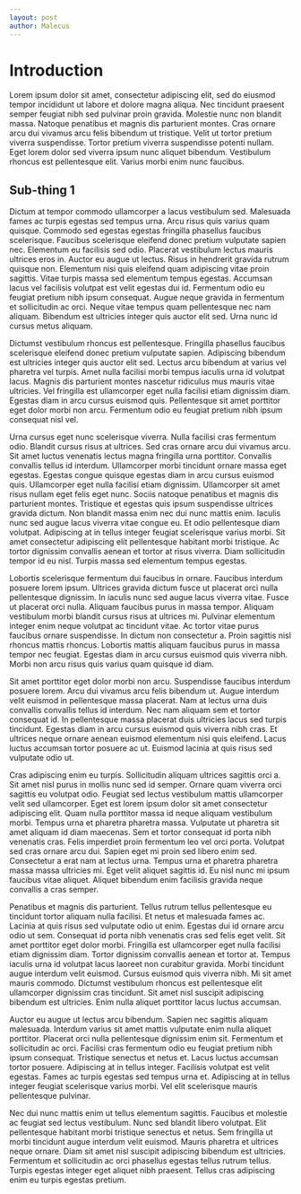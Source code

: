 ```yaml
---
layout: post
author: Malecus
---
```


# Introduction

Lorem ipsum dolor sit amet, consectetur adipiscing elit, sed do eiusmod tempor incididunt ut labore et dolore magna aliqua. Nec tincidunt praesent semper feugiat nibh sed pulvinar proin gravida. Molestie nunc non blandit massa. Natoque penatibus et magnis dis parturient montes. Cras ornare arcu dui vivamus arcu felis bibendum ut tristique. Velit ut tortor pretium viverra suspendisse. Tortor pretium viverra suspendisse potenti nullam. Eget lorem dolor sed viverra ipsum nunc aliquet bibendum. Vestibulum rhoncus est pellentesque elit. Varius morbi enim nunc faucibus.

## Sub-thing 1

Dictum at tempor commodo ullamcorper a lacus vestibulum sed. Malesuada fames ac turpis egestas sed tempus urna. Arcu risus quis varius quam quisque. Commodo sed egestas egestas fringilla phasellus faucibus scelerisque. Faucibus scelerisque eleifend donec pretium vulputate sapien nec. Elementum eu facilisis sed odio. Placerat vestibulum lectus mauris ultrices eros in. Auctor eu augue ut lectus. Risus in hendrerit gravida rutrum quisque non. Elementum nisi quis eleifend quam adipiscing vitae proin sagittis. Vitae turpis massa sed elementum tempus egestas. Accumsan lacus vel facilisis volutpat est velit egestas dui id. Fermentum odio eu feugiat pretium nibh ipsum consequat. Augue neque gravida in fermentum et sollicitudin ac orci. Neque vitae tempus quam pellentesque nec nam aliquam. Bibendum est ultricies integer quis auctor elit sed. Urna nunc id cursus metus aliquam.

Dictumst vestibulum rhoncus est pellentesque. Fringilla phasellus faucibus scelerisque eleifend donec pretium vulputate sapien. Adipiscing bibendum est ultricies integer quis auctor elit sed. Lectus arcu bibendum at varius vel pharetra vel turpis. Amet nulla facilisi morbi tempus iaculis urna id volutpat lacus. Magnis dis parturient montes nascetur ridiculus mus mauris vitae ultricies. Vel fringilla est ullamcorper eget nulla facilisi etiam dignissim diam. Egestas diam in arcu cursus euismod quis. Pellentesque sit amet porttitor eget dolor morbi non arcu. Fermentum odio eu feugiat pretium nibh ipsum consequat nisl vel.

Urna cursus eget nunc scelerisque viverra. Nulla facilisi cras fermentum odio. Blandit cursus risus at ultrices. Sed cras ornare arcu dui vivamus arcu. Sit amet luctus venenatis lectus magna fringilla urna porttitor. Convallis convallis tellus id interdum. Ullamcorper morbi tincidunt ornare massa eget egestas. Egestas congue quisque egestas diam in arcu cursus euismod quis. Ullamcorper eget nulla facilisi etiam dignissim. Ullamcorper sit amet risus nullam eget felis eget nunc. Sociis natoque penatibus et magnis dis parturient montes. Tristique et egestas quis ipsum suspendisse ultrices gravida dictum. Non blandit massa enim nec dui nunc mattis enim. Iaculis nunc sed augue lacus viverra vitae congue eu. Et odio pellentesque diam volutpat. Adipiscing at in tellus integer feugiat scelerisque varius morbi. Sit amet consectetur adipiscing elit pellentesque habitant morbi tristique. Ac tortor dignissim convallis aenean et tortor at risus viverra. Diam sollicitudin tempor id eu nisl. Turpis massa sed elementum tempus egestas.

Lobortis scelerisque fermentum dui faucibus in ornare. Faucibus interdum posuere lorem ipsum. Ultrices gravida dictum fusce ut placerat orci nulla pellentesque dignissim. In iaculis nunc sed augue lacus viverra vitae. Fusce ut placerat orci nulla. Aliquam faucibus purus in massa tempor. Aliquam vestibulum morbi blandit cursus risus at ultrices mi. Pulvinar elementum integer enim neque volutpat ac tincidunt vitae. Ac tortor vitae purus faucibus ornare suspendisse. In dictum non consectetur a. Proin sagittis nisl rhoncus mattis rhoncus. Lobortis mattis aliquam faucibus purus in massa tempor nec feugiat. Egestas diam in arcu cursus euismod quis viverra nibh. Morbi non arcu risus quis varius quam quisque id diam.

Sit amet porttitor eget dolor morbi non arcu. Suspendisse faucibus interdum posuere lorem. Arcu dui vivamus arcu felis bibendum ut. Augue interdum velit euismod in pellentesque massa placerat. Nam at lectus urna duis convallis convallis tellus id interdum. Nec nam aliquam sem et tortor consequat id. In pellentesque massa placerat duis ultricies lacus sed turpis tincidunt. Egestas diam in arcu cursus euismod quis viverra nibh cras. Et ultrices neque ornare aenean euismod elementum nisi quis eleifend. Lacus luctus accumsan tortor posuere ac ut. Euismod lacinia at quis risus sed vulputate odio ut.

Cras adipiscing enim eu turpis. Sollicitudin aliquam ultrices sagittis orci a. Sit amet nisl purus in mollis nunc sed id semper. Ornare quam viverra orci sagittis eu volutpat odio. Feugiat sed lectus vestibulum mattis ullamcorper velit sed ullamcorper. Eget est lorem ipsum dolor sit amet consectetur adipiscing elit. Quam nulla porttitor massa id neque aliquam vestibulum morbi. Tempus urna et pharetra pharetra massa. Vulputate ut pharetra sit amet aliquam id diam maecenas. Sem et tortor consequat id porta nibh venenatis cras. Felis imperdiet proin fermentum leo vel orci porta. Volutpat sed cras ornare arcu dui. Sapien eget mi proin sed libero enim sed. Consectetur a erat nam at lectus urna. Tempus urna et pharetra pharetra massa massa ultricies mi. Eget velit aliquet sagittis id. Eu nisl nunc mi ipsum faucibus vitae aliquet. Aliquet bibendum enim facilisis gravida neque convallis a cras semper.

Penatibus et magnis dis parturient. Tellus rutrum tellus pellentesque eu tincidunt tortor aliquam nulla facilisi. Et netus et malesuada fames ac. Lacinia at quis risus sed vulputate odio ut enim. Egestas dui id ornare arcu odio ut sem. Consequat id porta nibh venenatis cras sed felis eget velit. Sit amet porttitor eget dolor morbi. Fringilla est ullamcorper eget nulla facilisi etiam dignissim diam. Tortor dignissim convallis aenean et tortor at. Tempus iaculis urna id volutpat lacus laoreet non curabitur gravida. Morbi tincidunt augue interdum velit euismod. Cursus euismod quis viverra nibh. Mi sit amet mauris commodo. Dictumst vestibulum rhoncus est pellentesque elit ullamcorper dignissim cras tincidunt. Sit amet nisl suscipit adipiscing bibendum est ultricies. Enim nulla aliquet porttitor lacus luctus accumsan.

Auctor eu augue ut lectus arcu bibendum. Sapien nec sagittis aliquam malesuada. Interdum varius sit amet mattis vulputate enim nulla aliquet porttitor. Placerat orci nulla pellentesque dignissim enim sit. Fermentum et sollicitudin ac orci. Facilisi cras fermentum odio eu feugiat pretium nibh ipsum consequat. Tristique senectus et netus et. Lacus luctus accumsan tortor posuere. Adipiscing at in tellus integer. Facilisis volutpat est velit egestas. Fames ac turpis egestas sed tempus urna et. Adipiscing at in tellus integer feugiat scelerisque varius morbi. Vel elit scelerisque mauris pellentesque pulvinar.

Nec dui nunc mattis enim ut tellus elementum sagittis. Faucibus et molestie ac feugiat sed lectus vestibulum. Nunc sed blandit libero volutpat. Elit pellentesque habitant morbi tristique senectus et netus. Sem fringilla ut morbi tincidunt augue interdum velit euismod. Mauris pharetra et ultrices neque ornare. Diam sit amet nisl suscipit adipiscing bibendum est ultricies. Fermentum et sollicitudin ac orci phasellus egestas tellus rutrum tellus. Turpis egestas integer eget aliquet nibh praesent. Tellus cras adipiscing enim eu turpis egestas pretium.